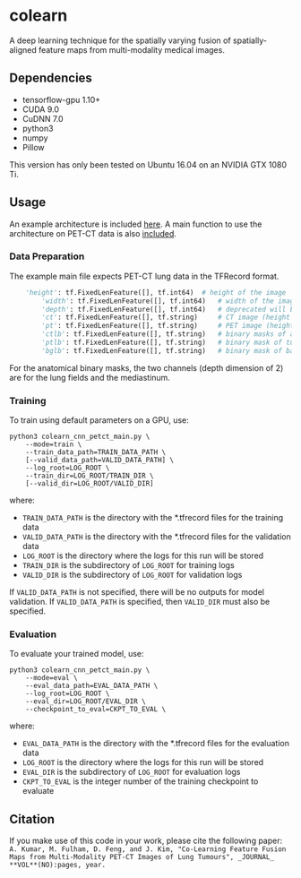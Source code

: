 # colearn
A deep learning technique for the spatially varying fusion of spatially-aligned feature maps from multi-modality medical images.

## Dependencies
- tensorflow-gpu 1.10+
- CUDA 9.0
- CuDNN 7.0
- python3
- numpy
- Pillow

This version has only been tested on Ubuntu 16.04 on an NVIDIA GTX 1080 Ti.

## Usage
An example architecture is included [here](src/colearn_cnn.py). A main function to use the architecture on PET-CT data is also [included](src/colearn_cnn_petct_main.py).

### Data Preparation
The example main file expects PET-CT lung data in the TFRecord format.

```python
	'height': tf.FixedLenFeature([], tf.int64)	# height of the image
        'width': tf.FixedLenFeature([], tf.int64)	# width of the image
        'depth': tf.FixedLenFeature([], tf.int64)	# deprecated will be removed
        'ct': tf.FixedLenFeature([], tf.string)		# CT image (height * width * 1)
        'pt': tf.FixedLenFeature([], tf.string)		# PET image (height * width * 1)
        'ctlb': tf.FixedLenFeature([], tf.string)	# binary masks of anatomical regions (height * width * 2)
        'ptlb': tf.FixedLenFeature([], tf.string)	# binary mask of tumours (height * w * 1)
        'bglb': tf.FixedLenFeature([], tf.string)	# binary mask of background (height * width * 1)
```

For the anatomical binary masks, the two channels (depth dimension of 2) are for the lung fields and the mediastinum.

### Training
To train using default parameters on a GPU, use:

```
python3 colearn_cnn_petct_main.py \
	--mode=train \
	--train_data_path=TRAIN_DATA_PATH \
	[--valid_data_path=VALID_DATA_PATH] \
	--log_root=LOG_ROOT \
	--train_dir=LOG_ROOT/TRAIN_DIR \
	[--valid_dir=LOG_ROOT/VALID_DIR]	
```

where:

- `TRAIN_DATA_PATH` is the directory with the \*.tfrecord files for the training data
- `VALID_DATA_PATH` is the directory with the \*.tfrecord files for the validation data
- `LOG_ROOT` is the directory where the logs for this run will be stored
- `TRAIN_DIR` is the subdirectory of `LOG_ROOT` for training logs
- `VALID_DIR` is the subdirectory of `LOG_ROOT` for validation logs

If `VALID_DATA_PATH` is not specified, there will be no outputs for model validation.
If `VALID_DATA_PATH` is specified, then `VALID_DIR` must also be specified.

### Evaluation
To evaluate your trained model, use:

```
python3 colearn_cnn_petct_main.py \
	--mode=eval \
	--eval_data_path=EVAL_DATA_PATH \
	--log_root=LOG_ROOT \
	--eval_dir=LOG_ROOT/EVAL_DIR \
	--checkpoint_to_eval=CKPT_TO_EVAL \
```

where:

- `EVAL_DATA_PATH` is the directory with the \*.tfrecord files for the evaluation data
- `LOG_ROOT` is the directory where the logs for this run will be stored
- `EVAL_DIR` is the subdirectory of `LOG_ROOT` for evaluation logs
- `CKPT_TO_EVAL` is the integer number of the training checkpoint to evaluate  
    
## Citation
If you make use of this code in your work, please cite the following paper:
    `A. Kumar, M. Fulham, D. Feng, and J. Kim, "Co-Learning Feature Fusion Maps from Multi-Modality PET-CT Images of Lung Tumours", _JOURNAL_ **VOL**(NO):pages, year.`
